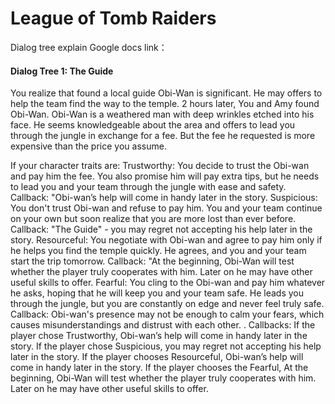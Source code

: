 <h1> League of Tomb Raiders</h1>

Dialog tree explain
Google docs link：


<h4>Dialog Tree 1: The Guide</h4>

You realize that found a local guide Obi-Wan is significant. He may offers to help the team find the way to the temple. 2 hours later, You and Amy found Obi-Wan. Obi-Wan is a weathered man with deep wrinkles etched into his face. He seems knowledgeable about the area and offers to lead you through the jungle in exchange for a fee. But the fee he requested is more expensive than the price you assume.

If your character traits are:
Trustworthy: You decide to trust the Obi-wan and pay him the fee. You also promise him will pay extra tips, but he needs to lead you and your team through the jungle with ease and safety. Callback: "Obi-wan’s help will come in handy later in the story.
Suspicious: You don't trust Obi-wan and refuse to pay him. You and your team continue on your own but soon realize that you are more lost than ever before. Callback: "The Guide" - you may regret not accepting his help later in the story.
Resourceful: You negotiate with Obi-wan and agree to pay him only if he helps you find the temple quickly. He agrees, and you and your team start the trip tomorrow. Callback: "At the beginning, Obi-Wan will test whether the player truly cooperates with him.  Later on he may have other useful skills to offer.
Fearful: You cling to the Obi-wan and pay him whatever he asks, hoping that he will keep you and your team safe. He leads you through the jungle, but you are constantly on edge and never feel truly safe. Callback: Obi-wan's presence may not be enough to calm your fears, which causes misunderstandings and distrust with each other.
.
Callbacks:
If the player chose Trustworthy, Obi-wan’s help will come in handy later in the story.
If the player chose Suspicious, you may regret not accepting his help later in the story.
If the player chooses Resourceful, Obi-wan’s help will come in handy later in the story.
If the player chooses the Fearful, At the beginning, Obi-Wan will test whether the player truly cooperates with him.  Later on he may have other useful skills to offer.
